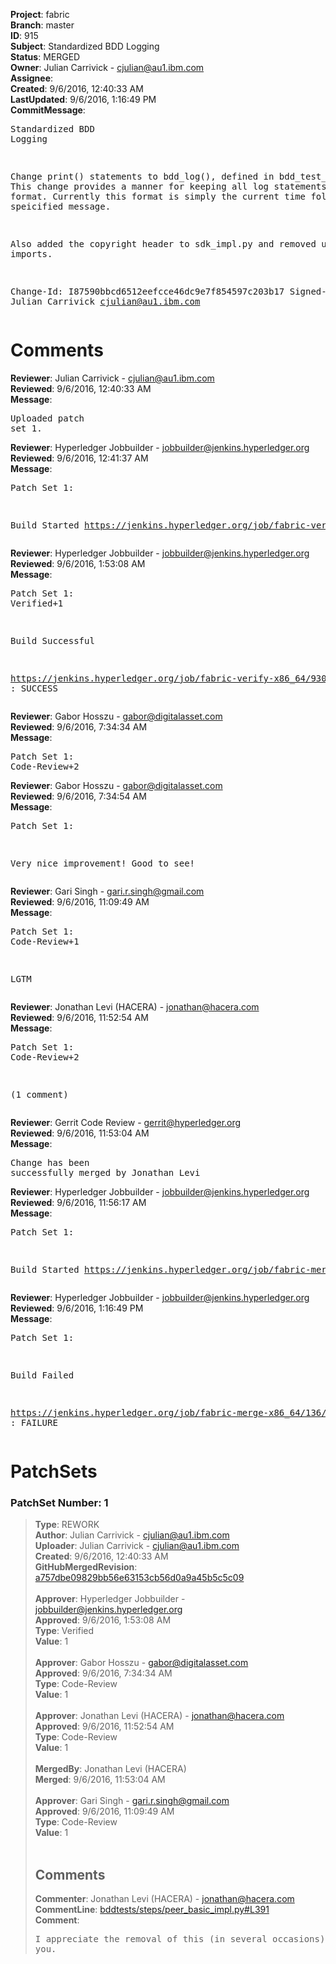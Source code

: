 <strong>Project</strong>: fabric<br><strong>Branch</strong>: master<br><strong>ID</strong>: 915<br><strong>Subject</strong>: Standardized BDD Logging<br><strong>Status</strong>: MERGED<br><strong>Owner</strong>: Julian Carrivick - cjulian@au1.ibm.com<br><strong>Assignee</strong>:<br><strong>Created</strong>: 9/6/2016, 12:40:33 AM<br><strong>LastUpdated</strong>: 9/6/2016, 1:16:49 PM<br><strong>CommitMessage</strong>:<br><pre>Standardized BDD Logging

Change print() statements to bdd_log(), defined in bdd_test_util.py
This change provides a manner for keeping all log statements in the
same format. Currently this format is simply the current time
followed by the speicified message.

Also added the copyright header to sdk_impl.py and removed unused
imports.

Change-Id: I87590bbcd6512eefcce46dc9e7f854597c203b17
Signed-off-by: Julian Carrivick <cjulian@au1.ibm.com>
</pre><h1>Comments</h1><strong>Reviewer</strong>: Julian Carrivick - cjulian@au1.ibm.com<br><strong>Reviewed</strong>: 9/6/2016, 12:40:33 AM<br><strong>Message</strong>: <pre>Uploaded patch set 1.</pre><strong>Reviewer</strong>: Hyperledger Jobbuilder - jobbuilder@jenkins.hyperledger.org<br><strong>Reviewed</strong>: 9/6/2016, 12:41:37 AM<br><strong>Message</strong>: <pre>Patch Set 1:

Build Started https://jenkins.hyperledger.org/job/fabric-verify-x86_64/930/</pre><strong>Reviewer</strong>: Hyperledger Jobbuilder - jobbuilder@jenkins.hyperledger.org<br><strong>Reviewed</strong>: 9/6/2016, 1:53:08 AM<br><strong>Message</strong>: <pre>Patch Set 1: Verified+1

Build Successful 

https://jenkins.hyperledger.org/job/fabric-verify-x86_64/930/ : SUCCESS</pre><strong>Reviewer</strong>: Gabor Hosszu - gabor@digitalasset.com<br><strong>Reviewed</strong>: 9/6/2016, 7:34:34 AM<br><strong>Message</strong>: <pre>Patch Set 1: Code-Review+2</pre><strong>Reviewer</strong>: Gabor Hosszu - gabor@digitalasset.com<br><strong>Reviewed</strong>: 9/6/2016, 7:34:54 AM<br><strong>Message</strong>: <pre>Patch Set 1:

Very nice improvement! Good to see!</pre><strong>Reviewer</strong>: Gari Singh - gari.r.singh@gmail.com<br><strong>Reviewed</strong>: 9/6/2016, 11:09:49 AM<br><strong>Message</strong>: <pre>Patch Set 1: Code-Review+1

LGTM</pre><strong>Reviewer</strong>: Jonathan Levi (HACERA) - jonathan@hacera.com<br><strong>Reviewed</strong>: 9/6/2016, 11:52:54 AM<br><strong>Message</strong>: <pre>Patch Set 1: Code-Review+2

(1 comment)</pre><strong>Reviewer</strong>: Gerrit Code Review - gerrit@hyperledger.org<br><strong>Reviewed</strong>: 9/6/2016, 11:53:04 AM<br><strong>Message</strong>: <pre>Change has been successfully merged by Jonathan Levi</pre><strong>Reviewer</strong>: Hyperledger Jobbuilder - jobbuilder@jenkins.hyperledger.org<br><strong>Reviewed</strong>: 9/6/2016, 11:56:17 AM<br><strong>Message</strong>: <pre>Patch Set 1:

Build Started https://jenkins.hyperledger.org/job/fabric-merge-x86_64/136/</pre><strong>Reviewer</strong>: Hyperledger Jobbuilder - jobbuilder@jenkins.hyperledger.org<br><strong>Reviewed</strong>: 9/6/2016, 1:16:49 PM<br><strong>Message</strong>: <pre>Patch Set 1:

Build Failed 

https://jenkins.hyperledger.org/job/fabric-merge-x86_64/136/ : FAILURE</pre><h1>PatchSets</h1><h3>PatchSet Number: 1</h3><blockquote><strong>Type</strong>: REWORK<br><strong>Author</strong>: Julian Carrivick - cjulian@au1.ibm.com<br><strong>Uploader</strong>: Julian Carrivick - cjulian@au1.ibm.com<br><strong>Created</strong>: 9/6/2016, 12:40:33 AM<br><strong>GitHubMergedRevision</strong>: [a757dbe09829bb56e63153cb56d0a9a45b5c5c09](https://github.com/hyperledger-gerrit-archive/fabric/commit/a757dbe09829bb56e63153cb56d0a9a45b5c5c09)<br><br><strong>Approver</strong>: Hyperledger Jobbuilder - jobbuilder@jenkins.hyperledger.org<br><strong>Approved</strong>: 9/6/2016, 1:53:08 AM<br><strong>Type</strong>: Verified<br><strong>Value</strong>: 1<br><br><strong>Approver</strong>: Gabor Hosszu - gabor@digitalasset.com<br><strong>Approved</strong>: 9/6/2016, 7:34:34 AM<br><strong>Type</strong>: Code-Review<br><strong>Value</strong>: 1<br><br><strong>Approver</strong>: Jonathan Levi (HACERA) - jonathan@hacera.com<br><strong>Approved</strong>: 9/6/2016, 11:52:54 AM<br><strong>Type</strong>: Code-Review<br><strong>Value</strong>: 1<br><br><strong>MergedBy</strong>: Jonathan Levi (HACERA)<br><strong>Merged</strong>: 9/6/2016, 11:53:04 AM<br><br><strong>Approver</strong>: Gari Singh - gari.r.singh@gmail.com<br><strong>Approved</strong>: 9/6/2016, 11:09:49 AM<br><strong>Type</strong>: Code-Review<br><strong>Value</strong>: 1<br><br><h2>Comments</h2><strong>Commenter</strong>: Jonathan Levi (HACERA) - jonathan@hacera.com<br><strong>CommentLine</strong>: [bddtests/steps/peer_basic_impl.py#L391](https://github.com/hyperledger-gerrit-archive/fabric/blob/a757dbe09829bb56e63153cb56d0a9a45b5c5c09/bddtests/steps/peer_basic_impl.py#L391)<br><strong>Comment</strong>: <pre>I appreciate the removal of this (in several occasions)... thank you.</pre></blockquote>